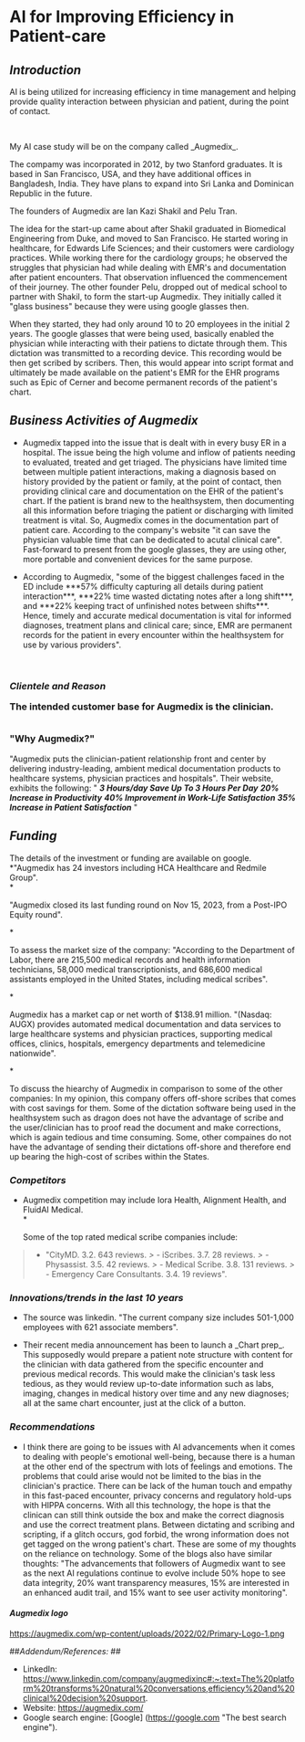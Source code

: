 # **AI for Improving Efficiency in Patient-care**

## *Introduction*
<p> AI is being utilized for increasing efficiency in time management and helping provide quality interaction between physician and patient, during the point of contact. </p>
<br> <p> My AI case study will be on the company called _Augmedix_.
<p> The compamy was incorporated in 2012, by two Stanford graduates. It is based in San Francisco, USA, and they have additional offices in Bangladesh, India. They have plans to expand into Sri Lanka and Dominican Republic in the future. </p>
<p> The founders of Augmedix are Ian Kazi Shakil and Pelu Tran. </p>
<p> The idea for the start-up came about after Shakil graduated in Biomedical Engineering from Duke, and moved to San Francisco. He started woring in healthcare, for Edwards Life Sciences; and their customers were cardiology practices. While working there for the cardiology groups; he observed the struggles that physician had while dealing with EMR's and documentation after patient encounters. That observation influenced the commencement of their journey. The other founder Pelu, dropped out of medical school to partner with Shakil, to form the start-up Augmedix. They initially called it "glass business" because they were using google glasses then. </p> <p> When they started, they had only around 10 to 20 employees in the initial 2 years. The google glasses that were being used, basically enabled the physician while interacting with their patiens to dictate through them. This dictation was transmitted to a recording device. This recording would be then get scribed by scribers. Then, this would appear into script format and ultimately be made available on the patient's EMR for the EHR programs such as Epic of Cerner and become permanent records of the patient's chart. </p>

## *Business Activities of Augmedix* <br>
* <p> Augmedix tapped into the issue that is dealt with in every busy ER in a hospital. The issue being the high volume and inflow of patients needing to evaluated, treated and get triaged. The physicians have limited time between multiple patient interactions, making a diagnosis based on history provided by the patient or family, at the point of contact, then providing clinical care and documentation on the EHR of the patient's chart. If the patient is brand new to the healthsystem, then documenting all this information before triaging the patient or discharging with limited treatment is vital. So, Augmedix comes in the documentation part of patient care. According to the company's website "it can save the physician valuable time that can be dedicated to acutal clinical care". Fast-forward to present from the google glasses, they are using other, more portable and convenient devices for the same purpose.</p>
* <p> According to Augmedix, "some of the biggest challenges faced in the ED include ***57% difficulty capturing all details during patient interaction***, ***22% time wasted dictating notes after a long shift***, and ***22% keeping tract of unfinished notes between shifts***. Hence, timely and accurate medical documentation is vital for informed diagnoses, treatment plans and clinical care; since, EMR are permanent records for the patient in every encounter within the healthsystem for use by various providers". </p> <br> 
### *Clientele and Reason* <br> <p> The intended customer base for Augmedix is the clinician. </p> <br> "Why Augmedix?"
"Augmedix puts the clinician-patient relationship front and center by delivering industry-leading, ambient medical documentation products to healthcare systems, physician practices and hospitals". Their website, exhibits the following: 
" ***3 Hours/day Save Up To 3 Hours Per Day***
***20% Increase in Productivity***
***40% Improvement in Work-Life Satisfaction***
***35% Increase in Patient Satisfaction*** " <br>

## *Funding* <br>
<p> The details of the investment or funding are available on google. <br> *"Augmedix has 24 investors including HCA Healthcare and Redmile Group". <br> * <p> "Augmedix closed its last funding round on Nov 15, 2023, from a Post-IPO Equity round". </p>
* <p> To assess the market size of the company: "According to the Department of Labor, there are 215,500 medical records and health information technicians, 58,000 medical transcriptionists, and 686,600 medical assistants employed in the United States, including medical scribes". </p>
* <p> Augmedix has a market cap or net worth of $138.91 million. "(Nasdaq: AUGX) provides automated medical documentation and data services to large healthcare systems and physician practices, supporting medical offices, clinics, hospitals, emergency departments and telemedicine nationwide". </p>
* <p> To discuss the hiearchy of Augmedix in comparison to some of the other companies: In my opinion, this company offers off-shore scribes that comes with cost savings for them. Some of the dictation software being used in the healthsystem such as dragon does not have the advantage of scribe and the user/clinician has to proof read the document and make corrections, which is again tedious and time consuming. Some, other compaines do not have the advantage of sending their dictations off-shore and therefore end up bearing the high-cost of scribes within the States. </p>

### *Competitors* ###
* Augmedix competition may include Iora Health, Alignment Health, and FluidAI Medical. <br> * <p> Some of the top rated medical scribe companies include: 
> - "CityMD. 3.2. 643 reviews. *> -* iScribes. 3.7. 28 reviews. *> -* Physassist. 3.5. 42 reviews. *> -* Medical Scribe. 3.8. 131 reviews. *> -* Emergency Care Consultants. 3.4. 19 reviews".

### *Innovations/trends in the last 10 years* <br>
* <p> The source was linkedin. "The current company size includes 501-1,000 employees with 621 associate members". </p> 
* <p> Their recent media announcement has been to launch a _Chart prep_. This supposedly would prepare a patient note structure with content for the clinician with data gathered from the specific encounter and previous medical records. This would make the clinician's task less tedious, as they would review up-to-date information such as labs, imaging, changes in medical history over time and any new diagnoses; all at the same chart encounter, just at the click of a button. </p>

### *Recommendations* ###
* <p>I think there are going to be issues with AI advancements when it comes to dealing with people's emotional well-being, because there is a human at the other end of the spectrum with lots of feelings and emotions. The problems that could arise would not be limited to the bias in the clinician's practice. There can be lack of the human touch and empathy in this fast-paced encounter, privacy concerns and regulatory hold-ups with HIPPA concerns. With all this technology, the hope is that the clinican can still think outside the box and make the correct diagnosis and use the correct treatment plans. Between dictating and scribing and scripting, if a glitch occurs, god forbid, the wrong information does not get tagged on the wrong patient's chart. These are some of my thoughts on the reliance on technology. Some of the blogs also have similar thoughts: "The advancements that followers of Augmedix want to see as the next AI regulations continue to evolve include 50% hope to see data integrity, 20% want transparency measures, 15% are interested in an enhanced audit trail, and 15% want to see user activity monitoring".</p>

#### *Augmedix logo* ####
https://augmedix.com/wp-content/uploads/2022/02/Primary-Logo-1.png

##*Addendum/References:* ##
* LinkedIn: https://www.linkedin.com/company/augmedixinc#:~:text=The%20platform%20transforms%20natural%20conversations,efficiency%20and%20clinical%20decision%20support.
* Website: https://augmedix.com/
* Google search engine: [Google] (https://google.com "The best search engine").

